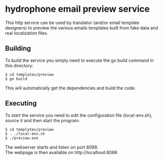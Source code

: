 hydrophone email preview service
==========

This http service can be used by translator (and/or email template designers) to preview the various emails templates built from fake data and real localization files.  

## Building
To build the service you simply need to execute the go build command in this directory:  

```
$ cd templates/preview
$ go build
```
This will automatically get the dependencies and build the code. 


## Executing
To start the service you need to edit the configuration file (local-env.sh), source it and then start the program:

```
$ cd templates/preview
$ . ./local-env.sh
$ ./preview.exe
``` 

The webserver starts and listen on port 8088.  
The webpage is then available on http://localhost:8088